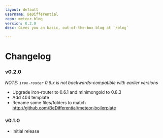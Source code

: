 ```yaml
---
layout: default
username: BeDifferential
repo: meteor-blog
version: 0.2.0
desc: Gives you an basic, out-of-the-box blog at `/blog`

---
```

# Changelog

### v0.2.0

_NOTE: `iron-router` 0.6.x is not backwards-compatible with earlier versions_

* Upgrade iron-router to 0.6.1 and minimongoid to 0.8.3
* Add 404 template
* Rename some files/folders to match http://github.com/BeDifferential/meteor-boilerplate

### v0.1.0

* Initial release
